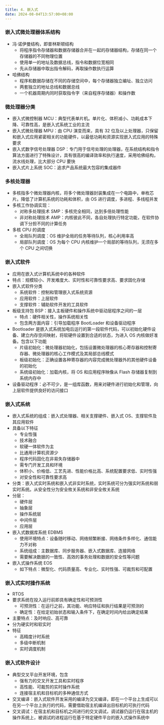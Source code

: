 ```yaml
---
title: 4. 嵌入式
date: 2024-08-04T13:57:00+08:00
---
```


### 嵌入式微处理器体系结构

* 冯·诺伊曼结构，即普林斯顿结构
  * 将程序指令存储器和数据存储器合并在一起的存储器结构，存储在同一个存储器的不同物理位置
  * 使用单一的地址及数据总线，指令和数据位宽相同
  * 先从存储器中取出指令解码，再取操作数执行运算
* 哈佛结构
  * 程序和数据存储在不同的存储空间中，每个存储器独立编址、独立访问
  * 两套独立的地址总线和数据总线
  * 一个机器周期内同时获取指令字（来自程序存储器）和操作数

### 微处理器分类

* 嵌入式微控制器 MCU：典型代表单片机。单片化、体积减小、功耗成本下降、可靠性高，是嵌入式系统工业的主流
* 嵌入式微处理器 MPU：由 CPU 演变而来，具有 32 位及以上处理器，只保留和嵌入式应用紧密相关的功能硬件，以最低功耗和资源实现嵌入式应用的特殊要求
* 嵌入式数字信号处理器 DSP：专门用于信号处理的处理器，在系统结构和指令算法方面进行了特殊设计，具有很高的编译效率和执行速度，采用哈佛结构，流水线处理，比大部分 CPU 要快
* 嵌入式片上系统 SOC：追求产品系统最大包容的集成器件

### 多核处理器

* 多核指多个微处理器内核，将多个微处理器封装集成在一个电路中，单枚芯片。降低了计算机系统的功耗和体积，由 OS 进行调度，多进程、多线程并发
* 多核工作协调实现：
  * 对称多处理技术 SMP：多核完全相同，达到多倍处理性能
  * 非对称处理技术 AMP：内核彼此不同，各自处理执行特定功能，在软件协调下分担不同的计算任务
* 多核 CPU 的调度
  * 全局队列调度：OS 维护全局的任务等待队列，核心利用率高
  * 局部队列调度：OS 为每个 CPU 内核维护一个局部的等待队列，无须在多个 CPU 之间切换

### 嵌入式软件

* 应用在嵌入式计算机系统中的各种软件
* 特点：规模较小、开发难度大、实时性和可靠性要求高、要求固化存储
* 嵌入式软件分类
  * 系统软件：控制和管理嵌入式系统资源
  * 应用软件：上层软件
  * 支撑软件：辅助软件开发的工具软件
* 板级支持包 BSP：接入主板硬件和操作系统中驱动层程序之间的一层
  * 特点：硬件相关性，操作系统相关性
  * 包含两方面内容：引导加载程序 BootLoader 和设备驱动程序
* Bootloader 是嵌入式系统加电后运行的第一段软件代码，可以初始化硬件设备、建立内存空间映射，将软硬件设置到合适的状态，为进入 OS 内核做好准备。包含以下功能
  * 片级初始化：微处理器初始化，包括设置微处理器的核心寄存器和控制寄存器、微处理器的核心工作模式及其局部总线模式
  * 板级初始化：正确设置各种寄存器的内容完成微处理器外的其他硬件设备的初始化
  * 系统级初始化：加载内核，将 OS 和应用程序映像从 Flash 存储器复制到系统内存中
* 设备驱动程序：必不可少，是一组库函数，用来对硬件进行初始化和管理，向上层软件提供良好的访问接口

### 嵌入式系统

* 嵌入式系统的组成：嵌入式处理器、相关支撑硬件、嵌入式 OS、支撑软件及其应用软件
* 具备以下特征
  * 专业性强
  * 技术融合
  * 软硬一体软件为主
  * 比通用计算机资源少
  * 程序代码固化在非易失存储器中
  * 需专门开发工具和环境
  * 体积小、价格低、工艺先进、性能价格比高、系统配置要求低、实时性强
  * 对安全性和可靠性要求高
* 分类：嵌入式实时系统和嵌入式非实时系统，实时系统可分为强实时系统和弱实时系统。从安全性分为安全攸关系统和非安全攸关系统
* 分层：
  * 硬件层
  * 抽象层
  * 操作系统层
  * 中间件层
  * 应用层
* 嵌入式数据库系统 EDBMS
  * 使用环境特点：设备随时移动、网络频繁断接、网络条件多样化、通信能力不对称
  * 系统组成：主数据库、同步服务器、嵌入式数据库、连接网络
  * 需要解决数据的一致性、高效的事务处理和数据的安全性等问题
* 嵌入式操作系统 EOS
  * 如下特点：微型化、代码质量高、专业化、实时性强、可裁剪和可配置

### 嵌入式实时操作系统

* RTOS
* 要求系统在投入运行前即具有确定性和可预测性
  * 可预测性：在运行之前，其功能、响应特征和执行结果是可预测的
  * 确定性：在给定初始状态和输入条件下，在确定时间内给出确定结果
* 主要特点：及时响应、高可靠
* 分为硬实时和软实时
* 特征
  * 高精度计时系统
  * 多级中断机制
  * 实时调度机制

### 嵌入式软件设计

* 典型交叉平台开发环境，包含
  * 强有力的交叉开发工具和实时程序
  * 高性能、可裁剪的实时操作系统
  * 连接宿主机和目标机的多种通信方式
* 交叉编译：嵌入式软件开发采用的编译为交叉编译，即在一个平台上生成可以在另一个平台上执行的代码，需要借助宿主机编译出目标机的可执行代码
* 交叉调试：在宿主机和目标机之间进行的交叉调试，调试器仍运行在宿主机的操作系统上，被调试的进程运行在基于特定硬件平台的嵌入式操作系统中
